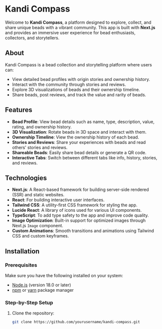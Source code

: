 # Kandi Compass

Welcome to **Kandi Compass**, a platform designed to explore, collect, and share unique beads with a vibrant community. This app is built with **Next.js** and provides an immersive user experience for bead enthusiasts, collectors, and storytellers.

## About

Kandi Compass is a bead collection and storytelling platform where users can:

- View detailed bead profiles with origin stories and ownership history.
- Interact with the community through stories and reviews.
- Explore 3D visualizations of beads and their ownership timeline.
- Share beads, post reviews, and track the value and rarity of beads.

## Features

- **Bead Profile**: View bead details such as name, type, description, value, rating, and ownership history.
- **3D Visualization**: Rotate beads in 3D space and interact with them.
- **Ownership Timeline**: View the ownership history of each bead.
- **Stories and Reviews**: Share your experiences with beads and read others' stories and reviews.
- **Shareable Beads**: Easily share bead details or generate a QR code.
- **Interactive Tabs**: Switch between different tabs like info, history, stories, and reviews.

## Technologies

- **Next.js**: A React-based framework for building server-side rendered (SSR) and static websites.
- **React**: For building interactive user interfaces.
- **Tailwind CSS**: A utility-first CSS framework for styling the app.
- **Lucide React**: A library of icons used for various UI components.
- **TypeScript**: To add type safety to the app and improve code quality.
- **Image Optimization**: Built-in support for optimized images through Next.js `Image` component.
- **Custom Animations**: Smooth transitions and animations using Tailwind CSS and custom keyframes.

## Installation

### Prerequisites

Make sure you have the following installed on your system:

- [Node.js](https://nodejs.org/) (version 18.0 or later)
- [npm](https://www.npmjs.com/) or [yarn](https://yarnpkg.com/) package manager

### Step-by-Step Setup

1. Clone the repository:
   ```bash
   git clone https://github.com/yourusername/kandi-compass.git
   ```
